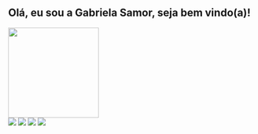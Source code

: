 ## Olá, eu sou a Gabriela Samor, seja bem vindo(a)!

 <div>
    <a href= "https://github.com/gabrielasamor">
    <img height="184em" src="https://github-readme-stats.vercel.app/api?username=gabrielasamor&show_icons=true&theme=radical&incude_all_commits=true&count_private=true"/>
</div>
  
 

<div> 
  <a href="https://instagram.com/gabrielasamor/" target="_blank"><img src="https://img.shields.io/badge/-Instagram-%23E4405F?style=for-the-badge&logo=instagram&logoColor=white" target="_blank"></a>
  <a href="https://discord.gg/CGzBgyJ3" target="_blank"><img src="https://img.shields.io/badge/Discord-7289DA?style=for-the-badge&logo=discord&logoColor=white" target="_blank"></a> 
  <a href = "mailto:gabrielasamor1@gmail.com"><img src="https://img.shields.io/badge/-Gmail-%23333?style=for-the-badge&logo=gmail&logoColor=white" target="_blank"></a>
  <a href="https://www.linkedin.com/in/gabriela-cristina-samor/" target="_blank"><img src="https://img.shields.io/badge/-LinkedIn-%230077B5?style=for-the-badge&logo=linkedin&logoColor=white" target="_blank"></a> 
  
</div>
